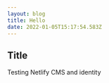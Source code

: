 ```yaml
---
layout: blog
title: Hello
date: 2022-01-05T15:17:54.583Z
---
```

## **Title**

Testing Netlify CMS and identity